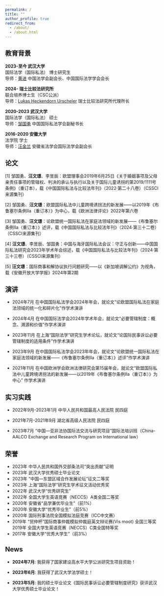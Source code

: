 ```yaml
---
permalink: /
title: ""
author_profile: true
redirect_from: 
  - /about/
  - /about.html
---
```

## 教育背景
**2023-至今 武汉大学**<br/>
国际法学（国际私法） 博士研究生<br/>
导师：[黄进](https://wapbaike.baidu.com/item/%E9%BB%84%E8%BF%9B/3897957) 中国法学会副会长、中国国际法学学会会长<br/>

**2024- 瑞士比较法研究所**<br/>
联合培养博士生（CSC公派）<br/>
导师：[Lukas Heckendorn Urscheler](https://www.isdc.ch/en/sicl/team) 瑞士比较法研究所代理所长<br/>

**2020-2023 武汉大学**<br/>
国际法学（国际私法） 硕士<br/>
导师：[邹国勇](https://law.whu.edu.cn/info/1233/5316.htm) 中国国际私法学会副秘书长<br/>

**2016-2020 安徽大学**<br/>
法学院 学士<br/>
导师：[汪金兰](https://law.ahu.edu.cn/2011/0117/c5033a35859/page.htm) 安徽省法学会国际法学会副会长<br/>

## 论文
[1] 邹国勇、__汪文璟__、李昱辰：欧盟理事会2019年6月25日《关于婚姻事项及父母亲责任事项的管辖权、判决的承认与执行以及关于国际儿童诱拐的第2019/1111号条例》（重订本），载《中国国际私法与比较法年刊》（2022·第二十八卷）（CSSCI来源集刊）<br/>

[2] 邹国勇、__汪文璟__：欧盟国际私法中儿童跨境诱拐法的新发展——以2019年《布鲁塞尔条例IIa（重订本）》为中心，载《欧洲法律评论》2022年第六卷<br/>

[3] 邹国勇、__汪文璟__：论欧盟统一国际私法在家庭法领域的新发展——《布鲁塞尔条例IIa（重订本）》述评，载《中国国际私法与比较法年刊》（2024·第三十二卷）（CSSCI来源集刊）<br/>

[4] __汪文璟__、李昱辰、邹国勇：中国与海牙国际私法会议：守正与创新——中国国际私法研究会2023年学术年会综述，载《中国国际私法与比较法年刊》（2024·第三十三卷）（CSSCI来源集刊）<br/>

[5] __汪文璟__：国际商事和解协议执行问题研究——以《新加坡调解公约》为视角，载《安徽开放大学学报》2024年第2期<br/>

## 演讲
- 2024年7月 在中国国际私法学会2024年年会，就论文“论欧盟国际私法在家庭法领域的统一化和碎片化”作学术演讲<br/>

- 2024年4月 在中国国际法学会2024年学术年会，就论文“必要管辖制度：概念、溯源和价值”作学术演讲<br/>

- 2023年11月 在上海“国际法学”研究生学术论坛，就论文“论国际民事诉讼必要管辖制度的适用条件”作学术演讲<br/>

- 2023年9月 在中国国际私法学会2023年年会，就论文“论欧盟统一国际私法在家庭法领域的新发展——《布鲁塞尔条例IIa（重订本）》述评”作学术演讲<br/>

- 2021年11月 在中国欧洲学会欧洲法律研究会第15届年会，就论文“欧盟国际私法中儿童跨境诱拐法的新发展——以2019年《布鲁塞尔条例IIa（重订本）》为中心” 作学术演讲<br/>

## 实习实践
-  2022年9月-2023年1月 中华人民共和国最高人民法院 民四庭<br/>

-  2021年7月-2021年9月 湖北省高级人民法院 民四庭<br/>

-  2023年7月 “中国—亚非法协国际法交流与研究项目”国际法培训班（China-AALCO Exchange and Research Program on International law）<br/>

## 荣誉
- 2023年 中华人民共和国外交部条法司“突出贡献”证明<br/>
- 2023年 武汉大学优秀硕士毕业论文<br/>
- 2023年 “中国—东盟区域合作发展论坛”征文二等奖<br/>
- 2023年 上海“国际法学”研究生学术征文活动优秀奖<br/>
- 2022年 武汉大学“优秀研究生”<br/>
- 2022年 全国大学生英语竞赛（NECCS）A类全国二等奖<br/>
- 2020年 安徽省“品学兼优毕业生”（前1%）<br/>
- 2020年 安徽大学“优秀毕业生”（前5%）<br/>
- 2020年 国际刑事法院全国模拟法庭竞赛（ICC中文赛）<br/>
- 2019年 “贸仲杯”国际商事仲裁模拟仲裁庭英文辩论赛(Vis moot) 全国三等奖<br/>
  2019年 全国大学生英语竞赛（NECCS）C类全国特等奖<br/>
- 2017年 安徽大学“优秀大学生”（前3%）<br/>

## News
- __2024年7月__: 我获得了国家建设高水平大学公派研究生项目资助！<br>

- __2023年6月__: 我获得了武汉大学法学硕士！<br>

- __2023年5月__: 我的硕士毕业论文《国际民事诉讼必要管辖制度研究》获评武汉大学优秀硕士毕业论文！<br>
